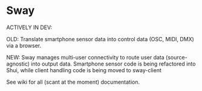 Sway
====
ACTIVELY IN DEV:

OLD: Translate smartphone sensor data into control data (OSC, MIDI, DMX) via a browser.

NEW: Sway manages multi-user connectivity to route user data (source-agnostic) into output data.
Smartphone sensor code is being refactored into Shui, while client handling code is being moved to sway-client

See wiki for all (scant at the moment) documentation.
